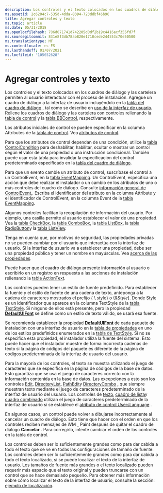```yaml
---
description: Los controles y el texto colocados en los cuadros de diálogo y las cartelera permiten al usuario interactuar con el proceso de instalación.
ms.assetid: 2c6204c7-535d-4dda-8394-723ddbf46b96
title: Agregar controles y texto
ms.topic: article
ms.date: 05/31/2018
ms.openlocfilehash: 706d071741d742205d0df2b19c4416acf355fd7f
ms.sourcegitcommit: 831e8f3db78ab820e1710cede244553c70e50500
ms.translationtype: MT
ms.contentlocale: es-ES
ms.lasthandoff: 01/07/2021
ms.locfileid: "105652628"
---
```

# <a name="adding-controls-and-text"></a>Agregar controles y texto

Los controles y el texto colocados en los cuadros de diálogo y las cartelera permiten al usuario interactuar con el proceso de instalación. Agregue un cuadro de diálogo a la interfaz de usuario incluyéndolo en la [tabla del cuadro de diálogo](dialog-table.md) , tal como se describe en [uso de la interfaz de usuario](using-the-user-interface.md). Rellene los cuadros de diálogo y las cartelera con controles rellenando la [tabla de control](control-table.md) y la [tabla BBControl](bbcontrol-table.md), respectivamente.

Los atributos iniciales de control se pueden especificar en la columna Attributes de la [tabla de control](control-table.md). Vea [atributos de control](control-attributes.md).

Para que los atributos de control dependan de una condición, utilice la [tabla ControlCondition](controlcondition-table.md) para deshabilitar, habilitar, ocultar o mostrar un control según el valor de una propiedad o una instrucción condicional. También puede usar esta tabla para invalidar la especificación del control predeterminado especificado en la [tabla del cuadro de diálogo](dialog-table.md).

Para que un evento cambie un atributo de control, suscríbase el control a un ControlEvent, en la [tabla EventMapping](eventmapping-table.md). Un ControlEvent, especifica una acción que debe realizar el instalador o un cambio en los atributos de uno o más controles del cuadro de diálogo. Consulte [información general de ControlEvent,](controlevent-overview.md). Escriba el identificador del atributo en la columna Attribute y el identificador de ControlEvent, en la columna Event de la [tabla EventMapping](eventmapping-table.md).

Algunos controles facilitan la recopilación de información del usuario. Por ejemplo, una casilla permite al usuario establecer el valor de una propiedad. Vea la [tabla CheckBox](checkbox-table.md), la [tabla ComboBox](combobox-table.md), la [tabla ListBox](listbox-table.md), la [tabla RadioButton](radiobutton-table.md)y la [tabla ListView](listview-table.md).

Tenga en cuenta que, por motivos de seguridad, las propiedades privadas no se pueden cambiar por el usuario que interactúa con la interfaz de usuario. Si la interfaz de usuario va a establecer una propiedad, debe ser una propiedad pública y tener un nombre en mayúsculas. Vea [acerca de las propiedades](about-properties.md).

Puede hacer que el cuadro de diálogo presente información al usuario o escribirlo en un registro en respuesta a las acciones de instalación rellenando la [tabla ActionText](actiontext-table.md).

Los controles pueden tener un estilo de fuente predefinido. Para establecer la fuente y el estilo de fuente de una cadena de texto, anteponga a la cadena de caracteres mostrados el prefijo { \\ style} o {&*Style*}. Donde Style es un identificador que aparece en la columna TextStyle de la [tabla TextStyle](textstyle-table.md). Si ninguno de ellos está presente, pero la propiedad [**DefaultUIFont**](defaultuifont.md) se define como un estilo de texto válido, se usará esa fuente.

Se recomienda establecer la propiedad [**DefaultUIFont**](defaultuifont.md) de cada paquete de instalación con una interfaz de usuario en la [tabla de propiedades](property-table.md) en uno de los estilos predefinidos enumerados en la [tabla de TextStyle](textstyle-table.md). Si no se especifica esta propiedad, el instalador utiliza la fuente del sistema. Esto puede hacer que el instalador muestre de forma incorrecta cadenas de texto si la página de códigos del paquete es diferente de la página de códigos predeterminada de la interfaz de usuario del usuario.

Para la mayoría de los controles, el texto se muestra utilizando el juego de caracteres que se especifica en la página de códigos de la base de datos. Esto garantiza que se usa el juego de caracteres correcto con la información contenida en la base de datos. Las excepciones a esto son los controles [Edit](edit-control.md), [DirectoryList](directorylist-control.md), [PathEdit](pathedit-control.md)y [DirectoryCombo](directorycombo-control.md) , que siempre muestran texto mediante el juego de caracteres predeterminado de la interfaz de usuario del usuario. Los controles de [texto](text-control.md), [cuadro de lista](listbox-control.md)y [cuadro combinado](combobox-control.md) utilizan el juego de caracteres predeterminado de la interfaz de usuario si se establece el [atributo de control UsersLanguage](userslanguage-control-attribute.md) .

En algunos casos, un control puede volver a dibujarse incorrectamente al cancelar un cuadro de diálogo. Esto tiene que hacer con el orden en que los controles reciben mensajes de WM \_ Paint después de quitar el cuadro de diálogo **Cancelar** . Para corregirlo, intente cambiar el orden de los controles en la tabla de control.

Los controles deben ser lo suficientemente grandes como para dar cabida a todo el texto que se ve en todas las configuraciones de tamaño de fuente. Los controles deben ser lo suficientemente grandes como para dar cabida a todo el texto localizado, si se puede localizar el texto de la interfaz de usuario. Los tamaños de fuente más grandes o el texto localizado pueden requerir más espacio que el texto original y pueden truncarse con un control que se hace demasiado pequeño. Para obtener más información sobre cómo localizar el texto de la interfaz de usuario, consulte la sección: [ejemplo de localización](a-localization-example.md).

 

 



